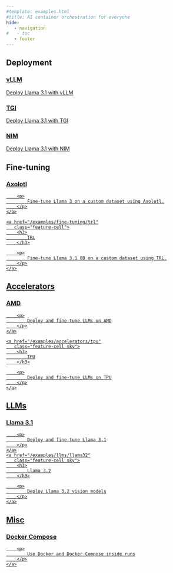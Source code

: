 ```yaml
---
#template: examples.html
#title: AI container orchestration for everyone
hide:
   - navigation
#   - toc
   - footer
---
```


<style>
.md-main .md-main__inner.md-grid {
    flex-direction: row-reverse;
}
</style>

## Deployment
<div class="tx-landing__highlights_grid">
    <a href="/examples/deployment/vllm" 
       class="feature-cell">
       <h3>
           vLLM
       </h3>
       <p>
            Deploy Llama 3.1 with vLLM
        </p>
    </a>
    <a href="/examples/deployment/tgi" 
       class="feature-cell">
       <h3>
           TGI
       </h3>
       <p>
            Deploy Llama 3.1 with TGI
        </p>
    </a>
    <a href="/examples/deployment/nim" 
       class="feature-cell">
       <h3>
           NIM
       </h3>
       <p>
            Deploy Llama 3.1 with NIM
        </p>
    </a>
</div>

## Fine-tuning

<div class="tx-landing__highlights_grid">
    <a href="/examples/fine-tuning/axolotl"
       class="feature-cell">
        <h3>
            Axolotl
        </h3>

        <p>
            Fine-tune Llama 3 on a custom dataset using Axolotl.
        </p>
    </a>

    <a href="/examples/fine-tuning/trl"
       class="feature-cell">
        <h3>
            TRL
        </h3>

        <p>
            Fine-tune Llama 3.1 8B on a custom dataset using TRL.
        </p>
    </a>
</div>

## Accelerators

<div class="tx-landing__highlights_grid">
    <a href="/examples/accelerators/amd"
       class="feature-cell sky">
        <h3>
            AMD
        </h3>

        <p>
            Deploy and fine-tune LLMs on AMD
        </p>
    </a>

    <a href="/examples/accelerators/tpu"
       class="feature-cell sky">
        <h3>
            TPU
        </h3>

        <p>
            Deploy and fine-tune LLMs on TPU
        </p>
    </a>
</div>

## LLMs

<div class="tx-landing__highlights_grid">
    <a href="/examples/llms/llama31"
       class="feature-cell sky">
        <h3>
            Llama 3.1
        </h3>

        <p>
            Deploy and fine-tune Llama 3.1
        </p>
    </a>
    <a href="/examples/llms/llama32"
       class="feature-cell sky">
        <h3>
            Llama 3.2
        </h3>

        <p>
            Deploy Llama 3.2 vision models
        </p>
    </a>
</div>

## Misc

<div class="tx-landing__highlights_grid">
    <a href="/examples/misc/docker-compose"
       class="feature-cell sky">
        <h3>
            Docker Compose
        </h3>

        <p>
            Use Docker and Docker Compose inside runs
        </p>
    </a>
</div>
